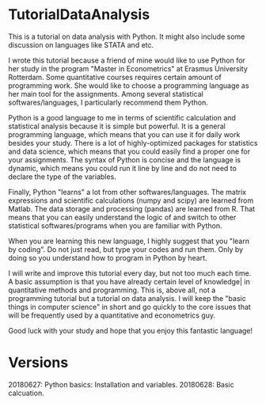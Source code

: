 # TutorialDataAnalysis

This is a tutorial on data analysis with Python. It might also include some discussion on languages like STATA and etc.

I wrote this tutorial because a friend of mine would like to use Python for her study in the program "Master in Econometrics" at Erasmus University Rotterdam. Some quantitative courses requires certain amount of programming work. She would like to choose a programming language as her main tool for the assignments. Among several statistical softwares/languages, I particularly recommend them Python.

Python is a good language to me in terms of scientific calculation and statistical analysis because it is simple but powerful. It is a general programming language, which means that you can use it for daily work besides your study. There is a lot of highly-optimized packages for statistics and data science, which means that you could easily find a proper one for your assignments. The syntax of Python is concise and the language is dynamic, which means you could run it line by line and do not need to declare the type of the variables.

Finally, Python "learns" a lot from other softwares/languages. The matrix expressions and scientific calculations (numpy and scipy) are learned from Matlab. The data storage and processing (pandas) are learned from R. That means that you can easily understand the logic of and switch to other statistical softwares/programs when you are familiar with Python.

When you are learning this new language, I highly suggest that you "learn by coding". Do not just read, but type your codes and run them. Only by doing so you understand how to program in Python by heart.

I will write and improve this tutorial every day, but not too much each time. A basic assumption is that you have already certain level of knowledge| in quantitative methods and programming. This is, above all, not a programming tutorial but a tutorial on data analysis. I will keep the "basic things in computer science" in short and go quickly to the core issues that will be frequently used by a quantitative and econometrics guy.

Good luck with your study and hope that you enjoy this fantastic language!

# Versions

20180627: Python basics: Installation and variables.
20180628: Basic calcuation.
